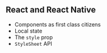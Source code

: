 ## React and React Native

- Components as first class citizens
- Local state
- The `style` prop
- `StyleSheet` API
